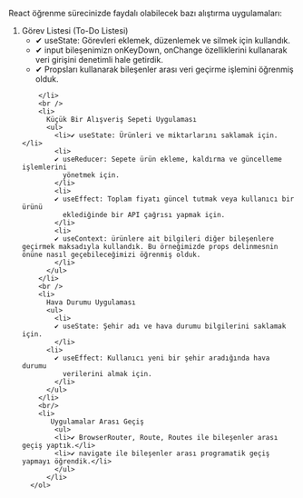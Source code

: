 <p>React öğrenme sürecinizde faydalı olabilecek bazı alıştırma
        uygulamaları:
      </p>
      <ol>
        <li>
        Görev Listesi (To-Do Listesi)
          <ul>
            <li>✔ useState: Görevleri eklemek, düzenlemek ve silmek için kullandık.</li>
            <li>✔ input bileşenimizn onKeyDown, onChange özelliklerini kullanarak veri girişini denetimli hale getirdik.</li>
            <li>✔ Propsları kullanarak bileşenler arası veri geçirme işlemini öğrenmiş olduk.</li>
          </ul>
       
        </li>
        <br />
        <li>
          Küçük Bir Alışveriş Sepeti Uygulaması
          <ul>
            <li>✔ useState: Ürünleri ve miktarlarını saklamak için.</li>
            <li>
            ✔ useReducer: Sepete ürün ekleme, kaldırma ve güncelleme işlemlerini
              yönetmek için.
            </li>
            <li>
            ✔ useEffect: Toplam fiyatı güncel tutmak veya kullanıcı bir ürünü
              eklediğinde bir API çağrısı yapmak için.
            </li>
            <li>
            ✔ useContext: ürünlere ait bilgileri diğer bileşenlere geçirmek maksadıyla kullandık. Bu örneğimizde props delinmesnin önüne nasıl geçebileceğimizi öğrenmiş olduk.
            </li>
          </ul>
        </li>
        <br />
        <li>
          Hava Durumu Uygulaması
          <ul>
            <li>
            ✔ useState: Şehir adı ve hava durumu bilgilerini saklamak için.
            </li>
          <li>
            ✔ useEffect: Kullanıcı yeni bir şehir aradığında hava durumu
              verilerini almak için.
            </li>
          </ul>
        </li>
        <br/>
        <li>
           Uygulamalar Arası Geçiş
            <ul>
            <li>✔ BrowserRouter, Route, Routes ile bileşenler arası geçiş yaptık.</li>
            <li>✔ navigate ile bileşenler arası programatik geçiş yapmayı öğrendik.</li>
            </ul> 
          </li>
      </ol>
